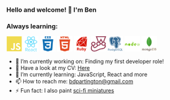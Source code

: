 ### Hello and welcome! 👋 I'm Ben

<div>
    <h3 align="left"> Always learning: </h3>
    <p align="left">
      <img src="https://raw.githubusercontent.com/devicons/devicon/9f4f5cdb393299a81125eb5127929ea7bfe42889/icons/javascript/javascript-plain.svg" height="40" width="40">
      <img src="https://raw.githubusercontent.com/devicons/devicon/9f4f5cdb393299a81125eb5127929ea7bfe42889/icons/react/react-original-wordmark.svg" height="40" width="40">
      <img src="https://raw.githubusercontent.com/devicons/devicon/9f4f5cdb393299a81125eb5127929ea7bfe42889/icons/css3/css3-plain-wordmark.svg" height="40" width="40">
      <img src="https://raw.githubusercontent.com/devicons/devicon/9f4f5cdb393299a81125eb5127929ea7bfe42889/icons/html5/html5-plain-wordmark.svg" height="40" width="40">
      <img src="https://raw.githubusercontent.com/devicons/devicon/9f4f5cdb393299a81125eb5127929ea7bfe42889/icons/ruby/ruby-plain-wordmark.svg" height="40" width="40">
      <img src="https://raw.githubusercontent.com/devicons/devicon/9f4f5cdb393299a81125eb5127929ea7bfe42889/icons/jest/jest-plain.svg" height="40" width="40">
      <img src="https://raw.githubusercontent.com/devicons/devicon/9f4f5cdb393299a81125eb5127929ea7bfe42889/icons/postgresql/postgresql-plain-wordmark.svg" height="40" width="40">
      <img src="https://raw.githubusercontent.com/devicons/devicon/9f4f5cdb393299a81125eb5127929ea7bfe42889/icons/nodejs/nodejs-plain-wordmark.svg" height="40" width="40">
      <img src="https://raw.githubusercontent.com/devicons/devicon/master/icons/mongodb/mongodb-original-wordmark.svg"  
height="40" width="40"> 
    </p>
   </div>

- 🔭 I’m currently working on: Finding my first developer role!
- 📄 Have a look at my CV: [Here](https://github.com/benpartington/CV) 
- 🌱 I’m currently learning: JavaScript, React and more
- 📫 How to reach me: bdpartington@gmail.com
- ⚡ Fun fact: I also paint [sci-fi miniatures](https://www.instagram.com/benpartingtonpainting/?hl=en)
